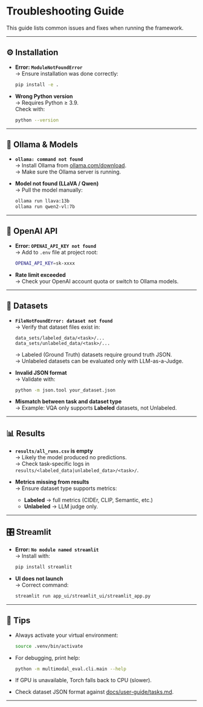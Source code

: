 # Troubleshooting Guide 

This guide lists common issues and fixes when running the framework.

---

## ⚙️ Installation

- **Error: `ModuleNotFoundError`**  
  → Ensure installation was done correctly:  
  ```bash
  pip install -e .
  ```

- **Wrong Python version**  
  → Requires Python ≥ 3.9.  
  Check with:  
  ```bash
  python --version
  ```

---

## 🤖 Ollama & Models

- **`ollama: command not found`**  
  → Install Ollama from [ollama.com/download](https://ollama.com/download).  
  → Make sure the Ollama server is running.

- **Model not found (LLaVA / Qwen)**  
  → Pull the model manually:  
  ```bash
  ollama run llava:13b
  ollama run qwen2-vl:7b
  ```

---

## 🔑 OpenAI API

- **Error: `OPENAI_API_KEY not found`**  
  → Add to `.env` file at project root:  
  ```bash
  OPENAI_API_KEY=sk-xxxx
  ```

- **Rate limit exceeded**  
  → Check your OpenAI account quota or switch to Ollama models.

---

## 📂 Datasets

- **`FileNotFoundError: dataset not found`**  
  → Verify that dataset files exist in:  
  ```
  data_sets/labeled_data/<task>/...
  data_sets/unlabeled_data/<task>/...
  ```  
  → Labeled (Ground Truth) datasets require ground truth JSON.  
  → Unlabeled datasets can be evaluated only with LLM-as-a-Judge.

- **Invalid JSON format**  
  → Validate with:  
  ```bash
  python -m json.tool your_dataset.json
  ```

- **Mismatch between task and dataset type**  
  → Example: VQA only supports **Labeled** datasets, not Unlabeled.  

---

## 📊 Results

- **`results/all_runs.csv` is empty**  
  → Likely the model produced no predictions.  
  → Check task-specific logs in `results/<labeled_data|unlabeled_data>/<task>/`.

- **Metrics missing from results**  
  → Ensure dataset type supports metrics:  
    - **Labeled** → full metrics (CIDEr, CLIP, Semantic, etc.)  
    - **Unlabeled** → LLM judge only.

---

## 🎛 Streamlit

- **Error: `No module named streamlit`**  
  → Install with:  
  ```bash
  pip install streamlit
  ```

- **UI does not launch**  
  → Correct command:  
  ```bash
  streamlit run app_ui/streamlit_ui/streamlit_app.py
  ```

---

## 📝 Tips

- Always activate your virtual environment:  
  ```bash
  source .venv/bin/activate
  ```

- For debugging, print help:  
  ```bash
  python -m multimodal_eval.cli.main --help
  ```

- If GPU is unavailable, Torch falls back to CPU (slower).  
- Check dataset JSON format against [docs/user-guide/tasks.md](user-guide/tasks.md).  

---
